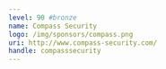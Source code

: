 ```yaml
---
level: 90 #bronze
name: Compass Security
logo: /img/sponsors/compass.png
uri: http://www.compass-security.com/
handle: compasssecurity
---
```

